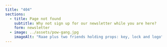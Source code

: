 ```yaml
---
title: "404"
sections:
  - title: Page not found
    subtitle: Why not sign up for our newsletter while you are here?
    form: newsletter
  - image: ../assets/pow-gang.jpg
    imageAlt: "Raae plus two friends holding props: key, lock and logo"
---
```


